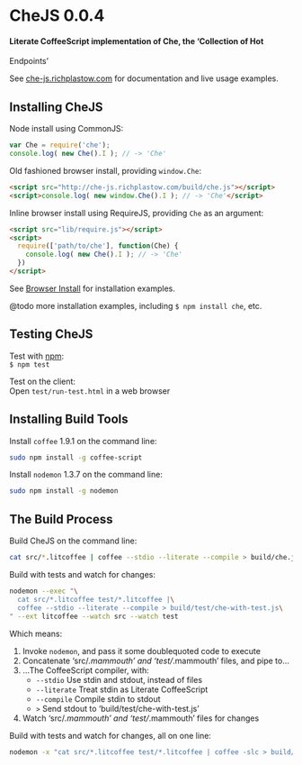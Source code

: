 CheJS 0.0.4
===========

#### Literate CoffeeScript implementation of Che, the ‘Collection of Hot 
Endpoints’

See [che-js.richplastow.com](http://che-js.richplastow.com/) for documentation 
and live usage examples. 




Installing CheJS
----------------

Node install using CommonJS:
```javascript
var Che = require('che');
console.log( new Che().I ); // -> 'Che'
```

Old fashioned browser install, providing `window.Che`: 
```html
<script src="http://che-js.richplastow.com/build/che.js"></script>
<script>console.log( new window.Che().I ); // -> 'Che'</script>
```

Inline browser install using RequireJS, providing `Che` as an argument: 
```html
<script src="lib/require.js"></script>
<script>
  require(['path/to/che'], function(Che) {
    console.log( new Che().I ); // -> 'Che'
  })
</script>
```

See [Browser Install](http://che-js.richplastow.com/usage/browser-install.html) 
for installation examples. 

@todo more installation examples, including `$ npm install che`, etc. 




Testing CheJS
-------------

Test with [npm](http://goo.gl/UYupZI):  
`$ npm test`

Test on the client:  
Open `test/run-test.html` in a web browser




Installing Build Tools
----------------------

Install `coffee` 1.9.1 on the command line: 
```bash
sudo npm install -g coffee-script
```

Install `nodemon` 1.3.7 on the command line: 
```bash
sudo npm install -g nodemon
```




The Build Process
-----------------

Build CheJS on the command line: 
```bash
cat src/*.litcoffee | coffee --stdio --literate --compile > build/che.js
```

Build with tests and watch for changes: 
```bash
nodemon --exec "\
  cat src/*.litcoffee test/*.litcoffee |\
  coffee --stdio --literate --compile > build/test/che-with-test.js\
" --ext litcoffee --watch src --watch test
```

Which means: 

1. Invoke `nodemon`, and pass it some doublequoted code to execute
2. Concatenate ‘src/*.mammouth’ and ‘test/*.mammouth’ files, and pipe to...
3. ...The CoffeeScript compiler, with:
    - `--stdio` Use stdin and stdout, instead of files
    - `--literate` Treat stdin as Literate CoffeeScript
    - `--compile` Compile stdin to stdout
    - `>` Send stdout to ‘build/test/che-with-test.js’
4. Watch ‘src/*.mammouth’ and ‘test/*.mammouth’ files for changes

Build with tests and watch for changes, all on one line: 
```bash
nodemon -x "cat src/*.litcoffee test/*.litcoffee | coffee -slc > build/test/che-with-test.js" -e litcoffee -w src -w test
```


